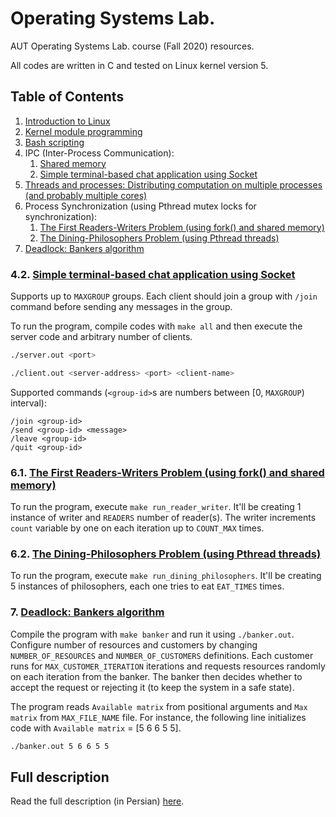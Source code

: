 # Operating Systems  Lab.

AUT Operating Systems Lab. course (Fall 2020) resources.

All codes are written in C and tested on Linux kernel version 5.

## Table of Contents

1. [Introduction to Linux](https://github.com/radinshayanfar/os-lab/tree/master/Lab1)
2. [Kernel module programming](https://github.com/radinshayanfar/os-lab/tree/master/Lab2)
3. [Bash scripting](https://github.com/radinshayanfar/os-lab/tree/master/Lab3)
4. IPC (Inter-Process Communication):
	1. [Shared memory](https://github.com/radinshayanfar/os-lab/tree/master/Lab4/part1)
	2. [Simple terminal-based chat application using Socket](#42-simple-terminal-based-chat-application-using-socket)
5. [Threads and processes: Distributing computation on multiple processes (and probably multiple cores)](https://github.com/radinshayanfar/os-lab/tree/master/Lab5)
6. Process Synchronization (using Pthread mutex locks for synchronization):
	1. [The First Readers-Writers Problem (using fork() and shared memory)](#61-the-first-readers-writers-problem-using-fork-and-shared-memory)
	2. [The Dining-Philosophers Problem (using Pthread threads)](#62-the-dining-philosophers-problem-using-pthread-threads)
7. [Deadlock: Bankers algorithm](#7-deadlock-bankers-algorithm)

### 4.2. [Simple terminal-based chat application using Socket](https://github.com/radinshayanfar/os-lab/tree/master/Lab4/part2)

Supports up to `MAXGROUP` groups. Each client should join a group with `/join` command before sending any messages in the group.

To run the program, compile codes with `make all` and then execute the server code and arbitrary number of clients.

```bash
./server.out <port>
```

```bash
./client.out <server-address> <port> <client-name>
```

Supported commands (`<group-id>`s are numbers between [0, `MAXGROUP`) interval):

```
/join <group-id>
/send <group-id> <message>
/leave <group-id>
/quit <group-id>
```

### 6.1. [The First Readers-Writers Problem (using fork() and shared memory)](https://github.com/radinshayanfar/os-lab/tree/master/Lab6)

To run the program, execute `make run_reader_writer`. It'll be creating 1 instance of writer and `READERS` number of reader(s). The writer increments `count` variable by one on each iteration up to `COUNT_MAX` times.

### 6.2. [The Dining-Philosophers Problem (using Pthread threads)](https://github.com/radinshayanfar/os-lab/tree/master/Lab6)

To run the program, execute `make run_dining_philosophers`. It'll be creating 5 instances of philosophers, each one tries to eat `EAT_TIMES` times.

### 7. [Deadlock: Bankers algorithm](https://github.com/radinshayanfar/os-lab/tree/master/Lab7)

Compile the program with `make banker` and run it using `./banker.out`. Configure number of resources and customers by changing `NUMBER_OF_RESOURCES` and `NUMBER_OF_CUSTOMERS` definitions. Each customer runs for `MAX_CUSTOMER_ITERATION` iterations and requests resources randomly on each iteration from the banker. The banker then decides whether to accept the request or rejecting it (to keep the system in a safe state).

The program reads `Available matrix` from positional arguments and `Max matrix` from `MAX_FILE_NAME` file. For instance, the following line initializes code with `Available matrix` = [5 6 6 5 5].

```bash
./banker.out 5 6 6 5 5
```



## Full description

Read the full description (in Persian) [here](https://github.com/radinshayanfar/os-lab/blob/master/OS_LAB_InstructionManual_1398_v02.pdf).